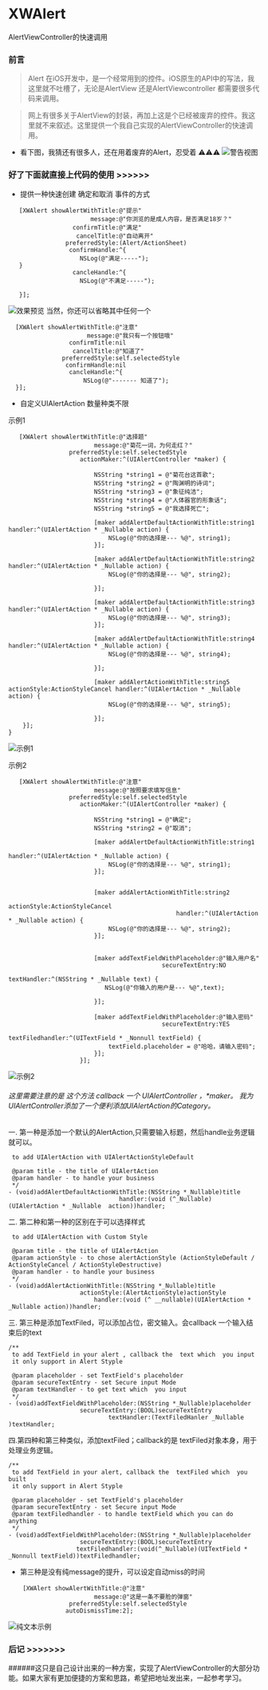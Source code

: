 # XWAlert
AlertViewController的快速调用
### 前言
> Alert 在iOS开发中，是一个经常用到的控件。iOS原生的API中的写法，我这里就不吐槽了，无论是AlertView 还是AlertViewcontroller 都需要很多代码来调用。

>网上有很多关于AlertView的封装，再加上这是个已经被废弃的控件。我这里就不来叙述。这里提供一个我自己实现的AlertViewController的快速调用。


*  看下图，我猜还有很多人，还在用着废弃的Alert，忍受着 ⚠️⚠️⚠️
![警告视图](http://upload-images.jianshu.io/upload_images/1805099-d858de2787e595be.png?imageMogr2/auto-orient/strip%7CimageView2/2/w/1240)

### 好了下面就直接上代码的使用 >>>>>>

*   提供一种快速创建 确定和取消 事件的方式
```
   [XWAlert showAlertWithTitle:@"提示"
                       message:@"你浏览的是成人内容，是否满足18岁？"
                  confirmTitle:@"满足"
                   cancelTitle:@"自动离开"
                preferredStyle:(Alert/ActionSheet)
                 confirmHandle:^{
                    NSLog(@"满足-----");
   }
                  cancleHandle:^{
                    NSLog(@"不满足-----");

   }];
```

![效果预览](http://upload-images.jianshu.io/upload_images/1805099-5e720f1140afc68c.png?imageMogr2/auto-orient/strip%7CimageView2/2/w/1240)
当然，你还可以省略其中任何一个
  ```
    [XWAlert showAlertWithTitle:@"注意"
                        message:@"我只有一个按钮哦"
                   confirmTitle:nil
                    cancelTitle:@"知道了"
                 preferredStyle:self.selectedStyle
                  confirmHandle:nil
                   cancleHandle:^{
                       NSLog(@"------- 知道了");
    }];
```
* 自定义UIAlertAction 数量种类不限

示例1

```
   [XWAlert showAlertWithTitle:@"选择题"
                        message:@"菊花一词，为何走红？"
                 preferredStyle:self.selectedStyle
                    actionMaker:^(UIAlertController *maker) {
                        
                        NSString *string1 = @"菊花台这首歌";
                        NSString *string2 = @"陶渊明的诗词";
                        NSString *string3 = @"象征纯洁";
                        NSString *string4 = @"人体器官的形象话";
                        NSString *string5 = @"我选择死亡";

                        [maker addAlertDefaultActionWithTitle:string1 handler:^(UIAlertAction * _Nullable action) {
                            NSLog(@"你的选择是--- %@", string1);
                        }];

                        [maker addAlertDefaultActionWithTitle:string2 handler:^(UIAlertAction * _Nullable action) {
                            NSLog(@"你的选择是--- %@", string2);

                        }];
         
                        [maker addAlertDefaultActionWithTitle:string3 handler:^(UIAlertAction * _Nullable action) {
                            NSLog(@"你的选择是--- %@", string3);
                        }];

                        [maker addAlertDefaultActionWithTitle:string4 handler:^(UIAlertAction * _Nullable action) {
                            NSLog(@"你的选择是--- %@", string4);

                        }];

                        [maker addAlertActionWithTitle:string5 actionStyle:ActionStyleCancel handler:^(UIAlertAction * _Nullable action) {
                            NSLog(@"你的选择是--- %@", string5);

                        }];
    }];
}
```
![示例1](http://upload-images.jianshu.io/upload_images/1805099-a63e1262754c8b96.png?imageMogr2/auto-orient/strip%7CimageView2/2/w/1240)

示例2
```
   [XWAlert showAlertWithTitle:@"注意"
                        message:@"按照要求填写信息"
                 preferredStyle:self.selectedStyle
                    actionMaker:^(UIAlertController *maker) {
                        
                        NSString *string1 = @"确定";
                        NSString *string2 = @"取消";

                        [maker addAlertDefaultActionWithTitle:string1
                                                      handler:^(UIAlertAction * _Nullable action) {
                            NSLog(@"你的选择是--- %@", string1);
                        }];
                        

                        [maker addAlertActionWithTitle:string2
                                           actionStyle:ActionStyleCancel
                                               handler:^(UIAlertAction * _Nullable action) {
                            NSLog(@"你的选择是--- %@", string2);
                        }];
                        

                        [maker addTextFieldWithPlaceholder:@"输入用户名"
                                           secureTextEntry:NO
                                                   textHandler:^(NSString * _Nullable text) {
                           NSLog(@"你输入的用户是--- %@",text);

                        }];
                        
                        [maker addTextFieldWithPlaceholder:@"输入密码"
                                           secureTextEntry:YES
                                          textFiledhandler:^(UITextField * _Nonnull textField) {
                            textField.placeholder = @"哈哈，请输入密码";
                        }];
                    }];

```
![示例2](http://upload-images.jianshu.io/upload_images/1805099-16434144852b63c1.png?imageMogr2/auto-orient/strip%7CimageView2/2/w/1240)
###### 这里需要注意的是 这个方法 callback 一个 UIAlertController ，*maker。 我为UIAlertController添加了一个便利添加UIAlertAction的Category。

一. 第一种是添加一个默认的AlertAction,只需要输入标题，然后handle业务逻辑就可以。

```/**
 to add UIAlertAction with UIAlertActionStyleDefault

 @param title - the title of UIAlertAction
 @param handler - to handle your business
 */
- (void)addAlertDefaultActionWithTitle:(NSString *_Nullable)title
                               handler:(void (^_Nullable)(UIAlertAction * _Nullable  action))handler;
```
二.  第二种和第一种的区别在于可以选择样式


```/**
 to add UIAlertAction with Custom Style

 @param title - the title of UIAlertAction
 @param actionStyle - to chose alertActionStyle (ActionStyleDefault / ActionStyleCancel / ActionStyleDestructive)
 @param handler - to handle your business
 */
- (void)addAlertActionWithTitle:(NSString *_Nullable)title
                    actionStyle:(AlertActionStyle)actionStyle
                        handler:(void (^ __nullable)(UIAlertAction * _Nullable action))handler;
```
三. 第三种是添加TextFiled，可以添加占位，密文输入。会callback 一个输入结束后的text
```
/**
 to add TextField in your alert , callback the  text which  you input
 it only support in Alert Styple

 @param placeholder - set TextField's placeholder
 @param secureTextEntry - set Secure input Mode
 @param textHandler - to get text which  you input
 */
- (void)addTextFieldWithPlaceholder:(NSString *_Nullable)placeholder
                    secureTextEntry:(BOOL)secureTextEntry
                            textHandler:(TextFiledHanler _Nullable )textHandler;
```
四.第四种和第三种类似，添加textFiled；callback的是 textFiled对象本身，用于处理业务逻辑。
```
/**
 to add TextField in your alert, callback the  textFiled which  you built
 it only support in Alert Styple

 @param placeholder - set TextField's placeholder
 @param secureTextEntry - set Secure input Mode
 @param textFiledhandler - to handle textField which you can do anything
 */
- (void)addTextFieldWithPlaceholder:(NSString *_Nullable)placeholder
                    secureTextEntry:(BOOL)secureTextEntry
                   textFiledhandler:(void(^_Nullable)(UITextField * _Nonnull textField))textFiledhandler;
```
* 第三种是没有纯message的提升，可以设定自动miss的时间
```
    [XWAlert showAlertWithTitle:@"注意"
                        message:@"这是一条不要脸的弹窗"
                 preferredStyle:self.selectedStyle
                autoDismissTime:2];
```

![纯文本示例](http://upload-images.jianshu.io/upload_images/1805099-7ba52b232ddd9f9e.png?imageMogr2/auto-orient/strip%7CimageView2/2/w/1240)




### 后记 >>>>>>>
######这只是自己设计出来的一种方案，实现了AlertViewController的大部分功能。如果大家有更加便捷的方案和思路，希望把地址发出来，一起参考学习。

